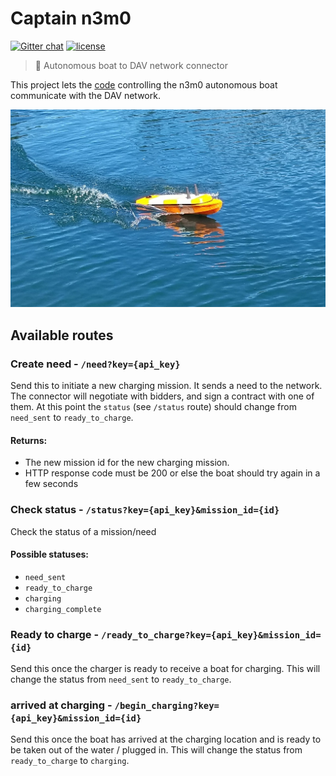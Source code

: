 # Captain n3m0
[![Gitter chat](https://img.shields.io/gitter/room/nwjs/nw.js.svg?style=flat-square)](https://gitter.im/DAVFoundation/DAV-Contributors)
[![license](https://img.shields.io/github/license/DAVFoundation/captain-n3m0.svg?style=flat-square)](https://github.com/DAVFoundation/captain-n3m0/blob/master/LICENSE)

> 🚤 Autonomous boat to DAV network connector

This project lets the [code](https://github.com/DAVFoundation/n3m0) controlling the n3m0 autonomous boat communicate with the DAV network.

![boat pic](https://github.com/DAVFoundation/n3m0/blob/master/20170615_155019-crop.jpg)

## Available routes

### Create need - `/need?key={api_key}`

Send this to initiate a new charging mission. It sends a need to the network. The connector will negotiate with bidders, and sign a contract with one of them. At this point the `status` (see `/status` route) should change from `need_sent` to `ready_to_charge`.

#### Returns:
* The new mission id for the new charging mission.
* HTTP response code must be 200 or else the boat should try again in a few seconds

### Check status - `/status?key={api_key}&mission_id={id}`

Check the status of a mission/need

#### Possible statuses:

* `need_sent`
* `ready_to_charge`
* `charging`
* `charging_complete`

### Ready to charge - `/ready_to_charge?key={api_key}&mission_id={id}`

Send this once the charger is ready to receive a boat for charging.
This will change the status from `need_sent` to `ready_to_charge`.

### arrived at charging - `/begin_charging?key={api_key}&mission_id={id}`

Send this once the boat has arrived at the charging location and is ready to be taken out of the water / plugged in. This will change the status from `ready_to_charge` to `charging`.
